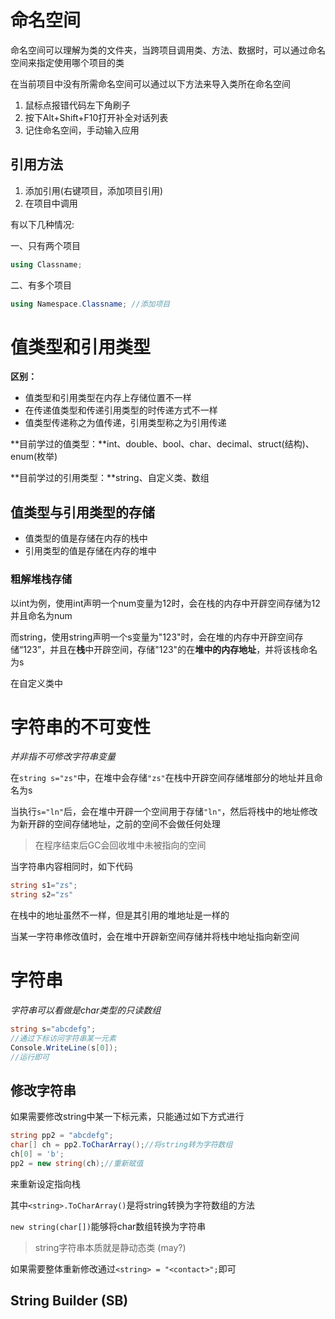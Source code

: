 # 命名空间

命名空间可以理解为类的文件夹，当跨项目调用类、方法、数据时，可以通过命名空间来指定使用哪个项目的类

在当前项目中没有所需命名空间可以通过以下方法来导入类所在命名空间

1. 鼠标点报错代码左下角刷子
2. 按下Alt+Shift+F10打开补全对话列表
3. 记住命名空间，手动输入应用

## 引用方法

1. 添加引用(右键项目，添加项目引用)
2. 在项目中调用

有以下几种情况:

一、只有两个项目

```c#
using Classname;
```

二、有多个项目

```c#
using Namespace.Classname; //添加项目
```



# 值类型和引用类型

**区别：**

- 值类型和引用类型在内存上存储位置不一样
- 在传递值类型和传递引用类型的时传递方式不一样
- 值类型传递称之为值传递，引用类型称之为引用传递



**目前学过的值类型：**int、double、bool、char、decimal、struct(结构)、enum(枚举)

**目前学过的引用类型：**string、自定义类、数组



## 值类型与引用类型的存储

- 值类型的值是存储在内存的栈中
- 引用类型的值是存储在内存的堆中



### 粗解堆栈存储

以int为例，使用int声明一个num变量为12时，会在栈的内存中开辟空间存储为12并且命名为num

而string，使用string声明一个s变量为"123"时，会在堆的内存中开辟空间存储“123”，并且在**栈**中开辟空间，存储"123"的在**堆中的内存地址**，并将该栈命名为s

在自定义类中 <WIP>





# 字符串的不可变性

*并非指不可修改字符串变量*

在`string s="zs"`中，在堆中会存储`"zs"`在栈中开辟空间存储堆部分的地址并且命名为s

当执行`s="ln"`后，会在堆中开辟一个空间用于存储`"ln"`，然后将栈中的地址修改为新开辟的空间存储地址，之前的空间不会做任何处理

> 在程序结束后GC会回收堆中未被指向的空间



当字符串内容相同时，如下代码

```c#
string s1="zs";
string s2="zs"
```

在栈中的地址虽然不一样，但是其引用的堆地址是一样的

当某一字符串修改值时，会在堆中开辟新空间存储并将栈中地址指向新空间



# 字符串

*字符串可以看做是char类型的只读数组*

```C#
string s="abcdefg";
//通过下标访问字符串某一元素
Console.WriteLine(s[0]);
//运行即可
```

## 修改字符串

如果需要修改string中某一下标元素，只能通过如下方式进行

```c#
string pp2 = "abcdefg";
char[] ch = pp2.ToCharArray();//将string转为字符数组
ch[0] = 'b';
pp2 = new string(ch);//重新赋值
```

来重新设定指向栈

其中`<string>.ToCharArray()`是将string转换为字符数组的方法

`new string(char[])`能够将char数组转换为字符串

> string字符串本质就是静动态类 (may?)



如果需要整体重新修改通过`<string> = "<contact>";`即可



## String Builder (SB)